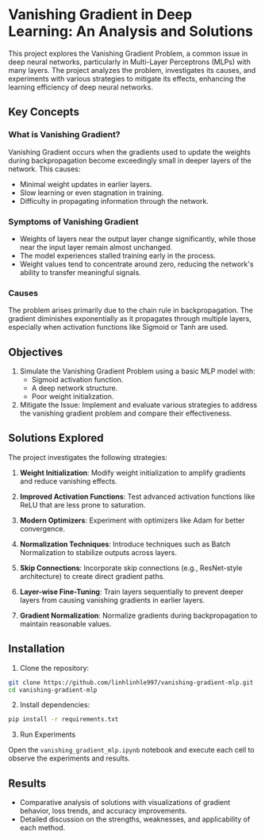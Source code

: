 # Vanishing Gradient in Deep Learning: An Analysis and Solutions

This project explores the Vanishing Gradient Problem, a common issue in deep neural networks, particularly in Multi-Layer Perceptrons (MLPs) with many layers. The project analyzes the problem, investigates its causes, and experiments with various strategies to mitigate its effects, enhancing the learning efficiency of deep neural networks.

## Key Concepts

### What is Vanishing Gradient?

Vanishing Gradient occurs when the gradients used to update the weights during backpropagation become exceedingly small in deeper layers of the network. This causes:
- Minimal weight updates in earlier layers.
- Slow learning or even stagnation in training.
- Difficulty in propagating information through the network.

### Symptoms of Vanishing Gradient

- Weights of layers near the output layer change significantly, while those near the input layer remain almost unchanged.
- The model experiences stalled training early in the process.
- Weight values tend to concentrate around zero, reducing the network's ability to transfer meaningful signals.

### Causes

The problem arises primarily due to the chain rule in backpropagation. The gradient diminishes exponentially as it propagates through multiple layers, especially when activation functions like Sigmoid or Tanh are used.

## Objectives

1. Simulate the Vanishing Gradient Problem using a basic MLP model with:
    - Sigmoid activation function.
    - A deep network structure.
    - Poor weight initialization.
2. Mitigate the Issue: Implement and evaluate various strategies to address the vanishing gradient problem and compare their effectiveness.

## Solutions Explored

The project investigates the following strategies:

1. **Weight Initialization**: Modify weight initialization to amplify gradients and reduce vanishing effects.

2. **Improved Activation Functions**: Test advanced activation functions like ReLU that are less prone to saturation.

3. **Modern Optimizers**: Experiment with optimizers like Adam for better convergence.

4. **Normalization Techniques**: Introduce techniques such as Batch Normalization to stabilize outputs across layers.

5. **Skip Connections**: Incorporate skip connections (e.g., ResNet-style architecture) to create direct gradient paths.

6. **Layer-wise Fine-Tuning**: Train layers sequentially to prevent deeper layers from causing vanishing gradients in earlier layers.

7. **Gradient Normalization**: Normalize gradients during backpropagation to maintain reasonable values.

## Installation

1. Clone the repository:

```sh
git clone https://github.com/linhlinhle997/vanishing-gradient-mlp.git
cd vanishing-gradient-mlp
```

2. Install dependencies:

```sh
pip install -r requirements.txt
```

3. Run Experiments

Open the `vanishing_gradient_mlp.ipynb` notebook and execute each cell to observe the experiments and results.

## Results

- Comparative analysis of solutions with visualizations of gradient behavior, loss trends, and accuracy improvements.
- Detailed discussion on the strengths, weaknesses, and applicability of each method.

